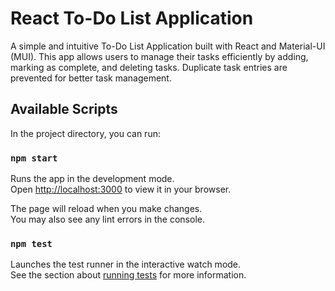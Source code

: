 
# React To-Do List Application
A simple and intuitive To-Do List Application built with React and Material-UI (MUI). This app allows users to manage their tasks efficiently by adding, marking as complete, and deleting tasks. Duplicate task entries are prevented for better task management.


## Available Scripts

In the project directory, you can run:

### `npm start`

Runs the app in the development mode.\
Open [http://localhost:3000](http://localhost:3000) to view it in your browser.

The page will reload when you make changes.\
You may also see any lint errors in the console.

### `npm test`

Launches the test runner in the interactive watch mode.\
See the section about [running tests](https://facebook.github.io/create-react-app/docs/running-tests) for more information.


